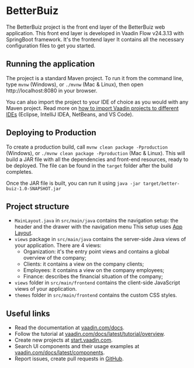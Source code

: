 # BetterBuiz

The BetterBuiz project is the front end layer of the BetterBuiz web application. This front end layer is developed in 
Vaadin Flow v24.3.13 with SpringBoot framework. It's the frontend layer It contains all the necessary configuration
files to get you started. 

## Running the application

The project is a standard Maven project. To run it from the command line,
type `mvnw` (Windows), or `./mvnw` (Mac & Linux), then open
http://localhost:8080 in your browser.

You can also import the project to your IDE of choice as you would with any
Maven project. Read more on [how to import Vaadin projects to different IDEs](https://vaadin.com/docs/latest/guide/step-by-step/importing) (Eclipse, IntelliJ IDEA, NetBeans, and VS Code).

## Deploying to Production

To create a production build, call `mvnw clean package -Pproduction` (Windows),
or `./mvnw clean package -Pproduction` (Mac & Linux).
This will build a JAR file with all the dependencies and front-end resources,
ready to be deployed. The file can be found in the `target` folder after the build completes.

Once the JAR file is built, you can run it using
`java -jar target/better-buiz-1.0-SNAPSHOT.jar`

## Project structure

- `MainLayout.java` in `src/main/java` contains the navigation setup: the header and the drawer with the navigation menu
   This setup uses [App Layout](https://vaadin.com/docs/components/app-layout).
- `views` package in `src/main/java` contains the server-side Java views of your application. There are 4 views:
  - Organization: it's the entry point views and contains a global overview of the company;
  - Clients: it contains a view on the company clients;
  - Employees: it contains a view on the company employees;
  - Finance: describes the financial situation of the company;
- `views` folder in `src/main/frontend` contains the client-side JavaScript views of your application.
- `themes` folder in `src/main/frontend` contains the custom CSS styles.

## Useful links

- Read the documentation at [vaadin.com/docs](https://vaadin.com/docs).
- Follow the tutorial at [vaadin.com/docs/latest/tutorial/overview](https://vaadin.com/docs/latest/tutorial/overview).
- Create new projects at [start.vaadin.com](https://start.vaadin.com/).
- Search UI components and their usage examples at [vaadin.com/docs/latest/components](https://vaadin.com/docs/latest/components).
- Report issues, create pull requests in [GitHub](https://github.com/mgrecuccio/better-buiz).
